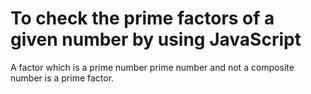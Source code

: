 # To check the prime factors of a given number by using JavaScript

A factor which is a prime number prime number and not a composite number is a prime factor.